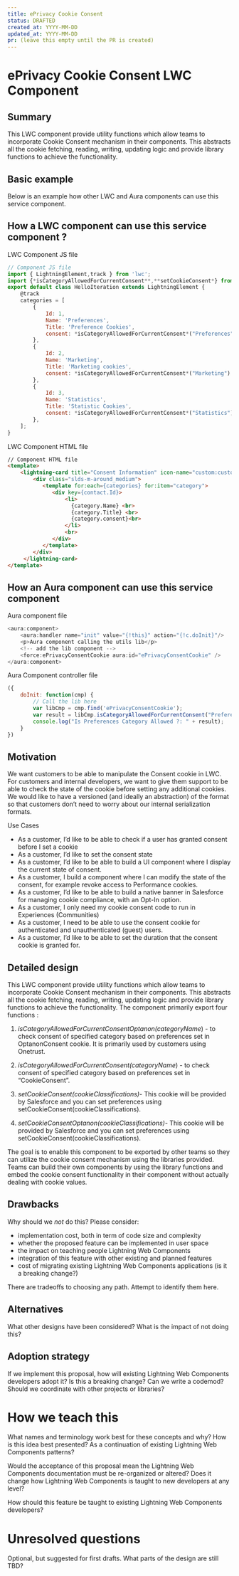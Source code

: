 ```yaml
---
title: ePrivacy Cookie Consent
status: DRAFTED
created_at: YYYY-MM-DD
updated_at: YYYY-MM-DD
pr: (leave this empty until the PR is created)
---
```

 
# ePrivacy Cookie Consent LWC Component

## Summary

This LWC component provide utility functions which allow teams to incorporate
Cookie Consent mechanism in their components. This abstracts all the cookie 
fetching, reading, writing, updating logic and provide library functions to 
achieve the functionality.

## Basic example
Below is an example how other LWC and Aura components can use this service
component.
## How a LWC component can use this service component ?
LWC Component JS file
```js
// Component JS file
import { LightningElement,track } from 'lwc';
import {*isCategoryAllowedForCurrentConsent**,**setCookieConsent*} from 'force/ePrivacyConsentCookie'
export default class HelloIteration extends LightningElement {
    @track
    categories = [
        {
            Id: 1,
            Name: 'Preferences',
            Title: 'Preference Cookies',
            consent: *isCategoryAllowedForCurrentConsent*("Preferences")
        },
        {
            Id: 2,
            Name: 'Marketing',
            Title: 'Marketing cookies',
            consent: *isCategoryAllowedForCurrentConsent*("Marketing")
        },
        {
            Id: 3,
            Name: 'Statistics',
            Title: 'Statistic Cookies',
            consent: *isCategoryAllowedForCurrentConsent*("Statistics")
        },
    ];
}
```

LWC Component HTML file
```html
// Component HTML file
<template>
    <lightning-card title="Consent Information" icon-name="custom:custom14">
        <div class="slds-m-around_medium">
           <template for:each={categories} for:item="category">
              <div key={contact.Id}>
                  <li>
                    {category.Name} <br>
                    {category.Title} <br>
                    {category.consent}<br>
                  </li>
                  <br>
              </div>
           </template>
        </div>
     </lightning-card>
</template>
```

## How an Aura component can use this service component
Aura component file
```js
<aura:component>
    <aura:handler name="init" value="{!this}" action="{!c.doInit}"/>
    <p>Aura component calling the utils lib</p>
    <!-- add the lib component -->
    <force:ePrivacyConsentCookie aura:id="ePrivacyConsentCookie" />
</aura:component>
```

Aura Component controller file
```js
({
    doInit: function(cmp) {
        // Call the lib here
        var libCmp = cmp.find('ePrivacyConsentCookie');
        var result = libCmp.isCategoryAllowedForCurrentConsent("Preferences");
        console.log("Is Preferences Category Allowed ?: " + result);
    }
})
```

## Motivation

We want customers to be able to manipulate the Consent cookie in LWC.
For customers and internal developers, we want to give them support to
be able to check the state of the cookie before setting any additional 
cookies.
We would like to have a versioned (and ideally an abstraction) of the 
format so that customers don’t need to worry about our internal 
serialization formats.

Use Cases
* As a customer, I’d like to be able to check if a user has granted 
consent before I set a cookie
* As a customer, I’d like to set the consent state
* As a customer, I’d like to be able to build a UI component where I 
display the current state of consent.
* As a customer, I build a component where I can modify the state of 
the consent, for example revoke access to Performance cookies.
* As a customer, I’d like to be able to build a native banner in 
Salesforce for managing cookie compliance, with an Opt-In option.
* As a customer, I only need my cookie consent code to run in 
Experiences (Communities)
* As a customer, I need to be able to use the consent cookie for 
authenticated and unauthenticated (guest) users.
* As a customer, I’d like to be able to set the duration that the 
consent cookie is granted for.


## Detailed design

This LWC component provide utility functions which allow teams to incorporate 
Cookie Consent mechanism in their components. This abstracts all the cookie 
fetching, reading, writing, updating logic and provide library functions to 
achieve the functionality. The component primarily export four functions :


1. *isCategoryAllowedForCurrentConsentOptanon(categoryName*) - to check consent 
of specified category based on preferences set in OptanonConsent cookie. It is 
primarily used by customers using Onetrust.

2. *isCategoryAllowedForCurrentConsent(categoryName*) - to check consent of 
specified category based on preferences set in “CookieConsent”.

3. *setCookieConsent(cookieClassifications)*- This cookie will be provided by 
Salesforce and you can set preferences using setCookieConsent(cookieClassifications).

4. *setCookieConsentOptanon(cookieClassifications)*- This cookie will be provided by 
Salesforce and you can set preferences using setCookieConsent(cookieClassifications).

The goal is to enable this component to be exported by other teams so they can utilize 
the cookie consent mechanism using the libraries provided. Teams can build their own 
components by using the library functions and embed the cookie consent functionality in 
their component without actually dealing with cookie values.




## Drawbacks

Why should we *not* do this? Please consider:

- implementation cost, both in term of code size and complexity
- whether the proposed feature can be implemented in user space
- the impact on teaching people Lightning Web Components
- integration of this feature with other existing and planned features
- cost of migrating existing Lightning Web Components applications (is it a breaking change?)

There are tradeoffs to choosing any path. Attempt to identify them here.

## Alternatives

What other designs have been considered? What is the impact of not doing this?

## Adoption strategy

If we implement this proposal, how will existing Lightning Web Components developers adopt it? Is
this a breaking change? Can we write a codemod? Should we coordinate with
other projects or libraries?

# How we teach this

What names and terminology work best for these concepts and why? How is this
idea best presented? As a continuation of existing Lightning Web Components patterns?

Would the acceptance of this proposal mean the Lightning Web Components documentation must be
re-organized or altered? Does it change how Lightning Web Components is taught to new developers
at any level?

How should this feature be taught to existing Lightning Web Components developers?

# Unresolved questions

Optional, but suggested for first drafts. What parts of the design are still
TBD?

